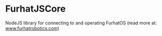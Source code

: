 # FurhatJSCore
NodeJS library for connecting to and operating FurhatOS (read more at: www.furhatrobotics.com)
